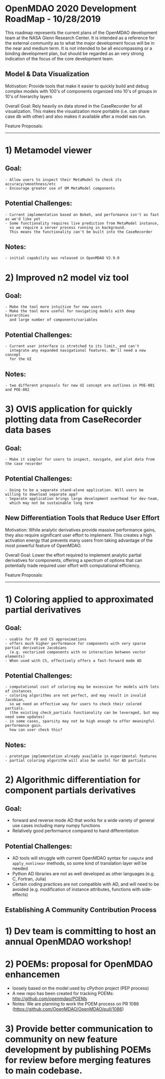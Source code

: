 OpenMDAO 2020 Development RoadMap - 10/28/2019
=============================================

This roadmap represents the current plans of the OpenMDAO development team at the NASA Glenn Research Center. 
It is intended as a reference for the external community as to what the major development focus will be in the near and medium term.
It is not intended to be all encompassing or a binding development plan, 
but should be regarded as an very strong indication of the focus of the core development team. 


Model & Data Visualization 
---------------------------
Motivation: Provide tools that make it easier to quickly build and debug complex 
models with 100's of components organized into 10's of groups in 10's of hierarchy layers

Overall Goal: Rely heavily on data stored in the CaseRecorder for all visualization. 
This makes the visualization more portable (i.e. can share case db with other) and 
also makes it available after a model was run. 

Feature Proposals:
******************

# 1) Metamodel viewer   

## Goal:
    - Allow users to inspect their MetaModel to check its accuracy/smoothness/etc 
    - Encourage greater use of OM MetaModel components 

## Potential Challenges:
    - Current implementation based on Bokeh, and performance isn't as fast as we'd like yet 
    - Some functionality requires live prediction from MetaModel instance, 
      so we require a server process running in background. 
      This means the functionality can't be built into the CaseRecorder

## Notes: 
    - initial capability was released in OpenMDAO V2.9.0


# 2) Improved n2 model viz tool  
## Goal:
    - Make the tool more intuitive for new users 
    - Make the tool more useful for navigating models with deep hierarchies 
      and large number of components/variables 

## Potential Challenges:
    - Current user interface is stretched to its limit, and can't 
      integrate any expanded navigational features. We'll need a new concept 
      for the UI 

## Notes:
    - two different proposals for new UI concept are outlines in POE-001 and POE-002

# 3) OVIS application for quickly plotting data from CaseRecorder data bases
## Goal: 
    - Make it simpler for users to inspect, navigate, and plot data from the case recorder 

## Potential Challenges: 
    - Going to be a separate stand-alone application. Will users be willing to download separate app? 
    - Separate application brings large development overhead for dev-team, 
      which may not be sustainable long term


New Differentiation Tools that Reduce User Effort
--------------------------------------------------

Motivation: While analytic derivatives provide massive performance gains, 
they also require significant user effort to implement. 
This creates a high activation energy that prevents many users from taking advantage of the most powerful feature of OpenMDAO. 

Overall Goal: Lower the effort required to implement analytic partial derivatives for components, 
offering a spectrum of options that can potentially trade required user effort with computational efficiency. 

Feature Proposals: 
******************

# 1) Coloring applied to approximated partial derivatives 
## Goal: 
    - usable for FD and CS approximations 
    - offers much higher performance for components with very sparse partial derivative Jacobians 
      (e.g. vectorized components with no interaction between vector elements)
    - When used with CS, effectively offers a fast-forward mode AD

## Potential Challenges: 
    - computational cost of coloring may be excessive for models with lots of instances 
    - coloring algorithms are not perfect, and may result in invalid Jacobian, 
      so we need an effective way for users to check their colored partials. 
      (the existing check_partials functionality can be leveraged, but may need some updates)
    - in some cases, sparsity may not be high enough to offer meaningful performance gain. 
      how can user check this? 

## Notes: 
    - prototype implementation already available in experimental features 
    - partial coloring algorithm will also be useful for AD partials


# 2) Algorithmic differentiation for component partials derivatives
    
## Goal: 
- forward and reverse mode AD that works for a wide variety of general use cases including many numpy functions 
- Relatively good performance compared to hand differentiation

## Potential Challenges: 
- AD tools will struggle with current OpenMDAO syntax for `compute` and `apply_nonlinear` methods, 
  so some kind of translation layer will be needed
- Python AD libraries are not as well developed as other languages (e.g. C, Fortran, Julia)
- Certain coding practices are not compatible with AD, and will need to be avoided (e.g. modification of instance attributes, functions with side-effects)


Establishing A Community Contribution Process
----------------------------------------------

# 1) Dev team is committing to host an annual OpenMDAO workshop! 

# 2) POEMs: **p**roposal for **O**penMDAO **e**nhance**m**en
- loosely based on the model used by cPython project (PEP process)
- A new repo has been created for tracking POEMs: 
  http://github.com/openmdao/POEMs
- Notes: We are planning to work the POEM process on PR 1086 (https://github.com/OpenMDAO/OpenMDAO/pull/1086)

# 3) Provide better communication to community on new feature development by publishing POEMs for review before merging features to main codebase. 








